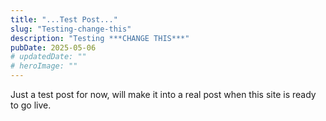```yaml
---
title: "...Test Post..."
slug: "Testing-change-this"
description: "Testing ***CHANGE THIS***"
pubDate: 2025-05-06
# updatedDate: ""
# heroImage: ""
---
```


Just a test post for now, will make it into a real post when this site is ready to go live.
